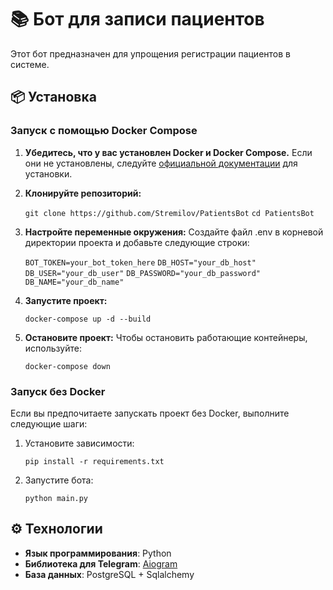 # 📚 Бот для записи пациентов

Этот бот предназначен для упрощения регистрации пациентов в системе.

## 📦 Установка

### Запуск с помощью Docker Compose

1. **Убедитесь, что у вас установлен Docker и Docker Compose.** Если они не установлены, следуйте [официальной документации](https://docs.docker.com/get-docker/) для установки.

2. **Клонируйте репозиторий:**
   
   `git clone https://github.com/Stremilov/PatientsBot`
   `cd PatientsBot`
   
3. **Настройте переменные окружения:**
   Создайте файл .env в корневой директории проекта и добавьте следующие строки:
   
   `BOT_TOKEN=your_bot_token_here`
   `DB_HOST="your_db_host"`
   `DB_USER="your_db_user"`
   `DB_PASSWORD="your_db_password"`
   `DB_NAME="your_db_name"`
   
5. **Запустите проект:**
   
   `docker-compose up -d --build`
   
6. **Остановите проект:**
   Чтобы остановить работающие контейнеры, используйте:
   
   `docker-compose down`
   
### Запуск без Docker

Если вы предпочитаете запускать проект без Docker, выполните следующие шаги:

1. Установите зависимости:
   
   `pip install -r requirements.txt`
   
2. Запустите бота:
   
   `python main.py`


## ⚙️ Технологии

- **Язык программирования**: Python
- **Библиотека для Telegram**: [Aiogram](https://docs.aiogram.dev/)
- **База данных**: PostgreSQL + Sqlalchemy

